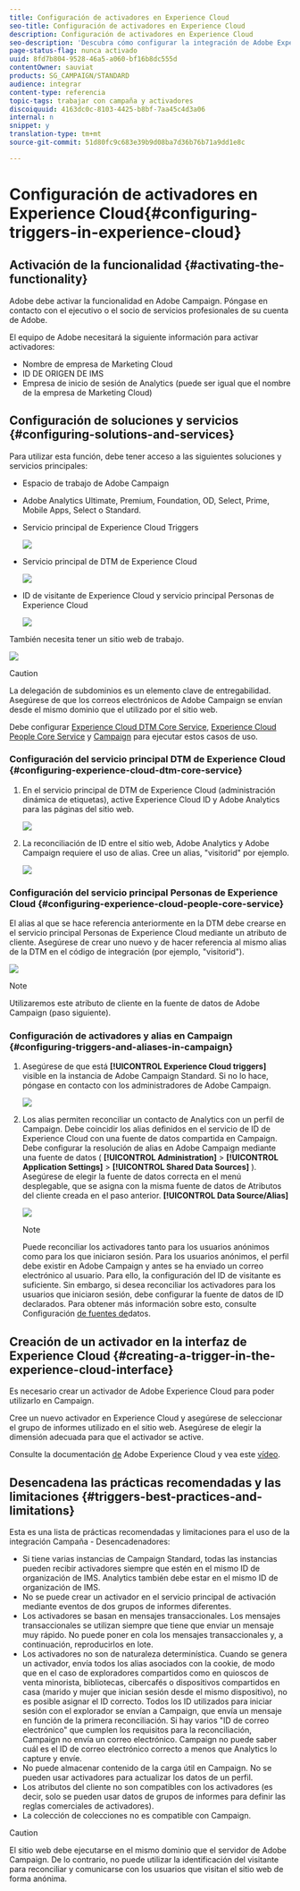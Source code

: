 ```yaml
---
title: Configuración de activadores en Experience Cloud
seo-title: Configuración de activadores en Experience Cloud
description: Configuración de activadores en Experience Cloud
seo-description: 'Descubra cómo configurar la integración de Adobe Experience Cloud Triggers para empezar a enviar envíos personalizados a sus clientes en función de sus comportamientos anteriores. '
page-status-flag: nunca activado
uuid: 8fd7b804-9528-46a5-a060-bf16b8dc555d
contentOwner: sauviat
products: SG_CAMPAIGN/STANDARD
audience: integrar
content-type: referencia
topic-tags: trabajar con campaña y activadores
discoiquuid: 4163dc0c-8103-4425-b8bf-7aa45c4d3a06
internal: n
snippet: y
translation-type: tm+mt
source-git-commit: 51d80fc9c683e39b9d08ba7d36b76b71a9dd1e8c

---
```



# Configuración de activadores en Experience Cloud{#configuring-triggers-in-experience-cloud}

## Activación de la funcionalidad {#activating-the-functionality}

Adobe debe activar la funcionalidad en Adobe Campaign. Póngase en contacto con el ejecutivo o el socio de servicios profesionales de su cuenta de Adobe.

El equipo de Adobe necesitará la siguiente información para activar activadores:

* Nombre de empresa de Marketing Cloud
* ID DE ORIGEN DE IMS
* Empresa de inicio de sesión de Analytics (puede ser igual que el nombre de la empresa de Marketing Cloud)

## Configuración de soluciones y servicios {#configuring-solutions-and-services}

Para utilizar esta función, debe tener acceso a las siguientes soluciones y servicios principales:

* Espacio de trabajo de Adobe Campaign
* Adobe Analytics Ultimate, Premium, Foundation, OD, Select, Prime, Mobile Apps, Select o Standard.
* Servicio principal de Experience Cloud Triggers

   ![](assets/trigger_uc_prereq_1.png)

* Servicio principal de DTM de Experience Cloud

   ![](assets/trigger_uc_prereq_2.png)

* ID de visitante de Experience Cloud y servicio principal Personas de Experience Cloud

   ![](assets/trigger_uc_prereq_3.png)

También necesita tener un sitio web de trabajo.

![](assets/trigger_uc_prereq_4.png)

>[!CAUTION]
>
>La delegación de subdominios es un elemento clave de entregabilidad. Asegúrese de que los correos electrónicos de Adobe Campaign se envían desde el mismo dominio que el utilizado por el sitio web.

Debe configurar [Experience Cloud DTM Core Service](#configuring-experience-cloud-dtm-core-service), [Experience Cloud People Core Service](#configuring-experience-cloud-people-core-service) y [Campaign](#configuring-triggers-and-aliases-in-campaign) para ejecutar estos casos de uso.

### Configuración del servicio principal DTM de Experience Cloud {#configuring-experience-cloud-dtm-core-service}

1. En el servicio principal de DTM de Experience Cloud (administración dinámica de etiquetas), active Experience Cloud ID y Adobe Analytics para las páginas del sitio web.

   ![](assets/trigger_uc_conf_1.png)

1. La reconciliación de ID entre el sitio web, Adobe Analytics y Adobe Campaign requiere el uso de alias. Cree un alias, "visitorid" por ejemplo.

   ![](assets/trigger_uc_conf_2.png)

### Configuración del servicio principal Personas de Experience Cloud {#configuring-experience-cloud-people-core-service}

El alias al que se hace referencia anteriormente en la DTM debe crearse en el servicio principal Personas de Experience Cloud mediante un atributo de cliente. Asegúrese de crear uno nuevo y de hacer referencia al mismo alias de la DTM en el código de integración (por ejemplo, "visitorid").

![](assets/trigger_uc_conf_3.png)

>[!NOTE]
>
>Utilizaremos este atributo de cliente en la fuente de datos de Adobe Campaign (paso siguiente).

### Configuración de activadores y alias en Campaign {#configuring-triggers-and-aliases-in-campaign}

1. Asegúrese de que está **[!UICONTROL Experience Cloud triggers]** visible en la instancia de Adobe Campaign Standard. Si no lo hace, póngase en contacto con los administradores de Adobe Campaign.

   ![](assets/remarketing_1.png)

1. Los alias permiten reconciliar un contacto de Analytics con un perfil de Campaign. Debe coincidir los alias definidos en el servicio de ID de Experience Cloud con una fuente de datos compartida en Campaign. Debe configurar la resolución de alias en Adobe Campaign mediante una fuente de datos ( **[!UICONTROL Administration]** &gt; **[!UICONTROL Application Settings]** &gt; **[!UICONTROL Shared Data Sources]** ). Asegúrese de elegir la fuente de datos correcta en el menú desplegable, que se asigna con la misma fuente de datos de Atributos del cliente creada en el paso anterior. **[!UICONTROL Data Source/Alias]**

   ![](assets/trigger_uc_conf_5.png)

   >[!NOTE]
   >
   >Puede reconciliar los activadores tanto para los usuarios anónimos como para los que iniciaron sesión. Para los usuarios anónimos, el perfil debe existir en Adobe Campaign y antes se ha enviado un correo electrónico al usuario. Para ello, la configuración del ID de visitante es suficiente. Sin embargo, si desea reconciliar los activadores para los usuarios que iniciaron sesión, debe configurar la fuente de datos de ID declarados. Para obtener más información sobre esto, consulte Configuración [de fuentes de](../../integrating/using/provisioning-and-configuring-integration-with-audience-manager-or-people-core-service.md#step-2--configure-the-data-sources)datos.

## Creación de un activador en la interfaz de Experience Cloud {#creating-a-trigger-in-the-experience-cloud-interface}

Es necesario crear un activador de Adobe Experience Cloud para poder utilizarlo en Campaign.

Cree un nuevo activador en Experience Cloud y asegúrese de seleccionar el grupo de informes utilizado en el sitio web. Asegúrese de elegir la dimensión adecuada para que el activador se active.

Consulte la documentación [de](https://marketing.adobe.com/resources/help/en_US/mcloud/triggers.html) Adobe Experience Cloud y vea este [vídeo](https://helpx.adobe.com/marketing-cloud/how-to/email-marketing.html#step-two).

## Desencadena las prácticas recomendadas y las limitaciones {#triggers-best-practices-and-limitations}

Esta es una lista de prácticas recomendadas y limitaciones para el uso de la integración Campaña - Desencadenadores:

* Si tiene varias instancias de Campaign Standard, todas las instancias pueden recibir activadores siempre que estén en el mismo ID de organización de IMS. Analytics también debe estar en el mismo ID de organización de IMS.
* No se puede crear un activador en el servicio principal de activación mediante eventos de dos grupos de informes diferentes.
* Los activadores se basan en mensajes transaccionales. Los mensajes transaccionales se utilizan siempre que tiene que enviar un mensaje muy rápido. No puede poner en cola los mensajes transaccionales y, a continuación, reproducirlos en lote.
* Los activadores no son de naturaleza determinística. Cuando se genera un activador, envía todos los alias asociados con la cookie, de modo que en el caso de exploradores compartidos como en quioscos de venta minorista, bibliotecas, cibercafés o dispositivos compartidos en casa (marido y mujer que inician sesión desde el mismo dispositivo), no es posible asignar el ID correcto. Todos los ID utilizados para iniciar sesión con el explorador se envían a Campaign, que envía un mensaje en función de la primera reconciliación. Si hay varios "ID de correo electrónico" que cumplen los requisitos para la reconciliación, Campaign no envía un correo electrónico. Campaign no puede saber cuál es el ID de correo electrónico correcto a menos que Analytics lo capture y envíe.
* No puede almacenar contenido de la carga útil en Campaign. No se pueden usar activadores para actualizar los datos de un perfil.
* Los atributos del cliente no son compatibles con los activadores (es decir, solo se pueden usar datos de grupos de informes para definir las reglas comerciales de activadores).
* La colección de colecciones no es compatible con Campaign.

>[!CAUTION]
>
>El sitio web debe ejecutarse en el mismo dominio que el servidor de Adobe Campaign. De lo contrario, no puede utilizar la identificación del visitante para reconciliar y comunicarse con los usuarios que visitan el sitio web de forma anónima.


